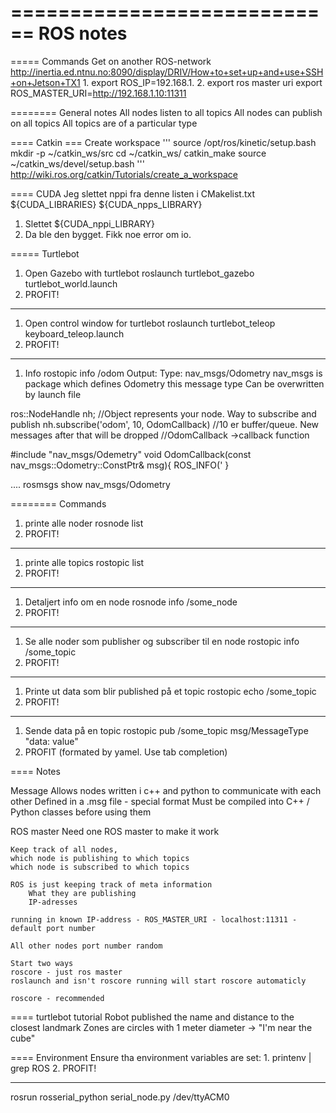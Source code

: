 ============================
		ROS notes
============================

===== Commands
Get on another ROS-network
http://inertia.ed.ntnu.no:8090/display/DRIV/How+to+set+up+and+use+SSH+on+Jetson+TX1
1.
export ROS_IP=192.168.1.<your-own-ip>
2. export ros master uri
export ROS_MASTER_URI=http://192.168.1.10:11311



======== General notes
All nodes listen to all topics
All nodes can publish on all topics
All topics are of a particular type

==== Catkin
=== Create workspace
'''
source /opt/ros/kinetic/setup.bash
mkdir -p ~/catkin_ws/src
cd ~/catkin_ws/
catkin_make
source ~/catkin_ws/devel/setup.bash
'''
http://wiki.ros.org/catkin/Tutorials/create_a_workspace



==== CUDA
Jeg slettet nppi fra denne listen i CMakelist.txt
  ${CUDA_LIBRARIES} ${CUDA_npps_LIBRARY}
1. Slettet
${CUDA_nppi_LIBRARY}
2. Da ble den bygget. Fikk noe error om io.

===== Turtlebot
1. Open Gazebo with turtlebot
roslaunch turtlebot_gazebo turtlebot_world.launch
2. PROFIT!
----
1. Open control window for turtlebot
roslaunch turtlebot_teleop keyboard_teleop.launch
2. PROFIT!
------
1. Info
rostopic info /odom
Output:
Type: nav_msgs/Odometry
nav_msgs is package which defines Odometry this message type
	Can be overwritten by launch file

ros::NodeHandle nh; //Object represents your node. Way to subscribe and publish
nh.subscribe('odom', 10, OdomCallback)
//10 er buffer/queue. New messages after that will be dropped
//OdomCallback ->callback function

#include "nav_msgs/Odemetry"
void OdomCallback(const nav_msgs::Odometry::ConstPtr& msg){
	ROS_INFO('
}

....
rosmsgs show nav_msgs/Odometry

======== Commands
1. printe alle noder
rosnode list
2. PROFIT!
------
1. printe alle topics
rostopic list
2. PROFIT!
------
1. Detaljert info om en node
rosnode info /some_node
2. PROFIT!
------
1. Se alle noder som publisher og subscriber til en node
rostopic info /some_topic
2. PROFIT!
------
1. Printe ut data som blir published på et topic
rostopic echo /some_topic
2. PROFIT!
-----
1. Sende data på en topic
rostopic pub /some_topic msg/MessageType "data: value"
2. PROFIT
(formated by yamel. Use tab completion)



==== Notes

Message
	Allows nodes written i c++ and python to communicate with each other
	Defined in a .msg file - special format
	Must be compiled into C++ / Python classes before using them

ROS master
	Need one ROS master to make it work

	Keep track of all nodes,
	which node is publishing to which topics
	which node is subscribed to which topics

	ROS is just keeping track of meta information
		What they are publishing
		IP-adresses

	running in known IP-address - ROS_MASTER_URI - localhost:11311 - default port number

	All other nodes port number random

	Start two ways
	roscore - just ros master
	roslaunch and isn't roscore running will start roscore automaticly

	roscore - recommended


==== turtlebot tutorial
	Robot published the name and distance to the closest landmark
	Zones are circles with 1 meter diameter -> "I'm near the cube"

==== Environment
Ensure tha environment variables are set:
1.
printenv | grep ROS
2. PROFIT!

----
rosrun rosserial_python serial_node.py /dev/ttyACM0

